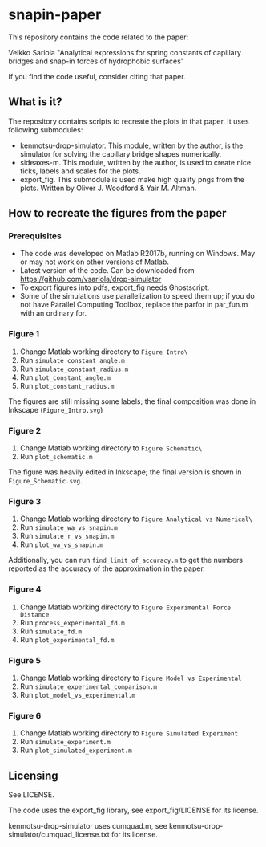 # snapin-paper

This repository contains the code related to the paper:

Veikko Sariola "Analytical expressions for spring constants of capillary bridges and snap-in forces of hydrophobic surfaces"

If you find the code useful, consider citing that paper.

## What is it?

The repository contains scripts to recreate the plots in that paper. It uses following submodules:
- kenmotsu-drop-simulator. This module, written by the author, is the simulator for solving the capillary bridge shapes numerically.
- sideaxes-m. This module, written by the author, is used to create nice ticks, labels and scales for the plots.
- export_fig. This submodule is used make high quality pngs from the plots. Written by Oliver J. Woodford & Yair M. Altman.

## How to recreate the figures from the paper

### Prerequisites

- The code was developed on Matlab R2017b, running on Windows. May or may not work on other versions of Matlab.
- Latest version of the code. Can be downloaded from https://github.com/vsariola/drop-simulator
- To export figures into pdfs, export_fig needs Ghostscript.
- Some of the simulations use parallelization to speed them up; if you do not have Parallel Computing Toolbox, replace the parfor in par_fun.m with an ordinary for.


### Figure 1

1. Change Matlab working directory to `Figure Intro\`
2. Run `simulate_constant_angle.m`
3. Run `simulate_constant_radius.m`
4. Run `plot_constant_angle.m`
5. Run `plot_constant_radius.m`

The figures are still missing some labels; the final composition was done in Inkscape (`Figure_Intro.svg`)

### Figure 2

1. Change Matlab working directory to `Figure Schematic\`
2. Run `plot_schematic.m`

The figure was heavily edited in Inkscape; the final version is shown in `Figure_Schematic.svg`.

### Figure 3

1. Change Matlab working directory to `Figure Analytical vs Numerical\`
2. Run `simulate_wa_vs_snapin.m`
3. Run `simulate_r_vs_snapin.m`
4. Run `plot_wa_vs_snapin.m` 

Additionally, you can run `find_limit_of_accuracy.m` to get the numbers reported as the accuracy of the approximation in the paper.

### Figure 4

1. Change Matlab working directory to `Figure Experimental Force Distance`
2. Run `process_experimental_fd.m`
3. Run `simulate_fd.m`
4. Run `plot_experimental_fd.m`

### Figure 5

1. Change Matlab working directory to `Figure Model vs Experimental`
2. Run `simulate_experimental_comparison.m`
3. Run `plot_model_vs_experimental.m`

### Figure 6

1. Change Matlab working directory to `Figure Simulated Experiment`
2. Run `simulate_experiment.m`
3. Run `plot_simulated_experiment.m`

## Licensing

See LICENSE.

The code uses the export_fig library, see export_fig/LICENSE for its license.

kenmotsu-drop-simulator uses cumquad.m, see kenmotsu-drop-simulator/cumquad_license.txt for its license.


